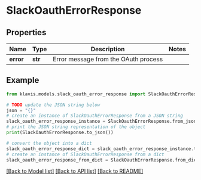 # SlackOauthErrorResponse


## Properties

Name | Type | Description | Notes
------------ | ------------- | ------------- | -------------
**error** | **str** | Error message from the OAuth process | 

## Example

```python
from klavis.models.slack_oauth_error_response import SlackOauthErrorResponse

# TODO update the JSON string below
json = "{}"
# create an instance of SlackOauthErrorResponse from a JSON string
slack_oauth_error_response_instance = SlackOauthErrorResponse.from_json(json)
# print the JSON string representation of the object
print(SlackOauthErrorResponse.to_json())

# convert the object into a dict
slack_oauth_error_response_dict = slack_oauth_error_response_instance.to_dict()
# create an instance of SlackOauthErrorResponse from a dict
slack_oauth_error_response_from_dict = SlackOauthErrorResponse.from_dict(slack_oauth_error_response_dict)
```
[[Back to Model list]](../README.md#documentation-for-models) [[Back to API list]](../README.md#documentation-for-api-endpoints) [[Back to README]](../README.md)


